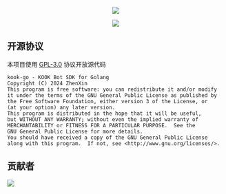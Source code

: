 <div align="center">

![][banner]

![][license]

</div>

## 开源协议

本项目使用 [GPL-3.0](LICENSE) 协议开放源代码

```text
kook-go - KOOK Bot SDK for Golang
Copyright (C) 2024 ZhenXin
This program is free software: you can redistribute it and/or modify
it under the terms of the GNU General Public License as published by
the Free Software Foundation, either version 3 of the License, or
(at your option) any later version.
This program is distributed in the hope that it will be useful,
but WITHOUT ANY WARRANTY; without even the implied warranty of
MERCHANTABILITY or FITNESS FOR A PARTICULAR PURPOSE.  See the
GNU General Public License for more details.
You should have received a copy of the GNU General Public License
along with this program.  If not, see <http://www.gnu.org/licenses/>.
```

## 贡献者

[![][contrib]](https://github.com/armoe-project/kook-go/graphs/contributors)

[banner]: https://socialify.git.ci/armoe-project/kook-go/image?description=1&forks=1&issues=1&language=1&name=1&owner=1&pulls=1&stargazers=1&theme=Auto

[license]: https://img.shields.io/github/license/armoe-project/kook-go?style=for-the-badge

[contrib]: https://contrib.rocks/image?repo=armoe-project/kook-go